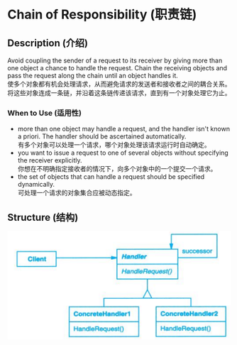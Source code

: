 # Chain of Responsibility (职责链)

## Description (介绍)

Avoid coupling the sender of a request to its receiver by giving more than one object a chance to handle the request. Chain the receiving objects and pass the request along the chain until an object handles it.   
使多个对象都有机会处理请求，从而避免请求的发送者和接收者之间的耦合关系。将这些对象连成一条链，并沿着这条链传递该请求，直到有一个对象处理它为止。

### When to Use (适用性)

- more than one object may handle a request, and the handler isn't known a priori. The handler should be ascertained automatically.  
有多个对象可以处理一个请求，哪个对象处理该请求运行时自动确定。
- you want to issue a request to one of several objects without specifying the receiver explicitly.  
你想在不明确指定接收者的情况下，向多个对象中的一个提交一个请求。
- the set of objects that can handle a request should be specified dynamically.  
可处理一个请求的对象集合应被动态指定。

## Structure (结构)
![Chain of Responsibility Structure](chain_of_responsibility.png)
